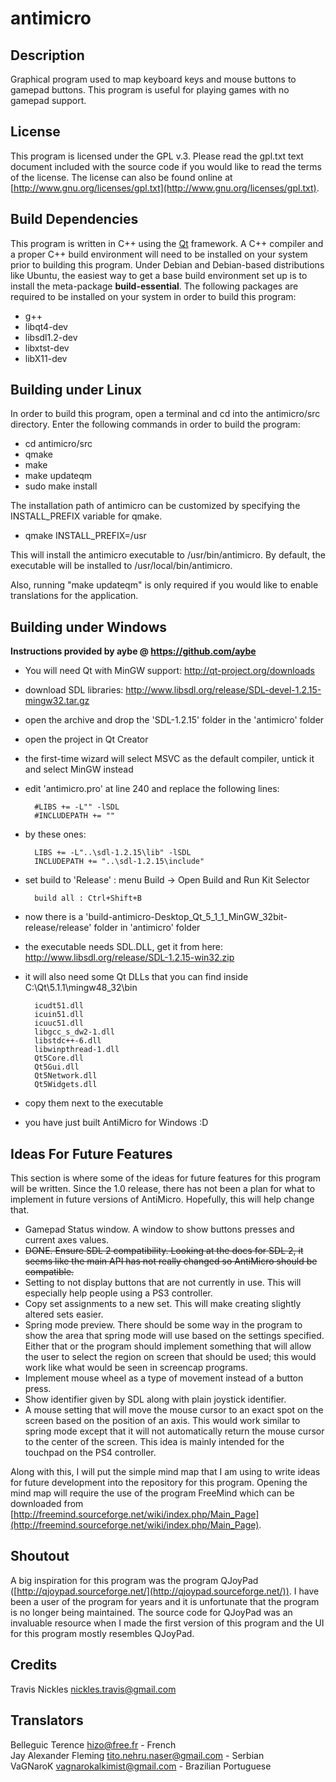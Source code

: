 # antimicro

## Description

Graphical program used to map keyboard keys and mouse buttons to gamepad buttons.
This program is useful for playing games with no gamepad support.

## License

This program is licensed under the GPL v.3. Please read the gpl.txt text document
included with the source code if you would like to read the terms of the license.
The license can also be found online at [http://www.gnu.org/licenses/gpl.txt](http://www.gnu.org/licenses/gpl.txt).


## Build Dependencies

This program is written in C++ using the [Qt](http://qt-project.org/)
framework. A C++ compiler and a proper C++ build environment will need to be
installed on your system prior to building this program. Under Debian and
Debian-based distributions like Ubuntu, the
easiest way to get a base build environment set up is to install the
meta-package **build-essential**. The following packages are required to be
installed on your system in order to build this program:

* g++
* libqt4-dev
* libsdl1.2-dev
* libxtst-dev
* libX11-dev


## Building under Linux

In order to build this program, open a terminal and cd into the antimicro/src
directory. Enter the following commands in order to build the program:

* cd antimicro/src
* qmake
* make
* make updateqm
* sudo make install

The installation path of antimicro can be customized by specifying the
INSTALL_PREFIX variable for qmake.

* qmake INSTALL_PREFIX=/usr

This will install the antimicro executable to /usr/bin/antimicro.
By default, the executable will be installed to /usr/local/bin/antimicro.

Also, running "make updateqm" is only required if you would like to enable
translations for the application.

## Building under Windows

**Instructions provided by aybe @ https://github.com/aybe**

* You will need Qt with MinGW support: http://qt-project.org/downloads

* download SDL libraries: http://www.libsdl.org/release/SDL-devel-1.2.15-mingw32.tar.gz

* open the archive and drop the 'SDL-1.2.15' folder in the 'antimicro' folder

* open the project in Qt Creator

* the first-time wizard will select MSVC as the default compiler, untick it and select MinGW instead

* edit 'antimicro.pro' at line 240 and replace the following lines:

        #LIBS += -L"" -lSDL
        #INCLUDEPATH += ""

* by these ones:

        LIBS += -L"..\sdl-1.2.15\lib" -lSDL
        INCLUDEPATH += "..\sdl-1.2.15\include"

* set build to 'Release' : menu Build -> Open Build and Run Kit Selector

        build all : Ctrl+Shift+B

* now there is a 'build-antimicro-Desktop_Qt_5_1_1_MinGW_32bit-release/release' folder in 'antimicro' folder

* the executable needs SDL.DLL, get it from here: http://www.libsdl.org/release/SDL-1.2.15-win32.zip

* it will also need some Qt DLLs that you can find inside C:\Qt\5.1.1\mingw48_32\bin

        icudt51.dll
        icuin51.dll
        icuuc51.dll
        libgcc_s_dw2-1.dll
        libstdc++-6.dll
        libwinpthread-1.dll
        Qt5Core.dll
        Qt5Gui.dll
        Qt5Network.dll
        Qt5Widgets.dll

* copy them next to the executable

* you have just built AntiMicro for Windows :D


## Ideas For Future Features

This section is where some of the ideas for future features
for this program will be written. Since the 1.0 release,
there has not been a plan for what to implement in future
versions of AntiMicro. Hopefully, this will help change that.

* Gamepad Status window. A window to show buttons presses and current axes values.
* ~~DONE. Ensure SDL 2 compatibility. Looking at the docs for SDL 2, it seems
like the main API has not really changed so AntiMicro should be compatible.~~
* Setting to not display buttons that are not currently in use.
This will especially help people using a PS3 controller.
* Copy set assignments to a new set. This will make creating
slightly altered sets easier.
* Spring mode preview. There should be some way in the program
to show the area that spring mode will use based on the settings
specified. Either that or the program should implement something
that will allow the user to select the region on screen that
should be used; this would work like what would be seen in
screencap programs.
* Implement mouse wheel as a type of movement instead of a button press.
* Show identifier given by SDL along with plain joystick identifier.
* A mouse setting that will move the mouse cursor to an exact spot on the
screen based on the position of an axis. This would work similar to spring
mode except that it will not automatically return the mouse cursor
to the center of the screen. This idea is mainly intended for the touchpad
on the PS4 controller.

Along with this, I will put the simple mind map that I am using to
write ideas for future development into the repository for this
program. Opening the mind map will require the use of the program
FreeMind which can be downloaded from
[http://freemind.sourceforge.net/wiki/index.php/Main_Page](http://freemind.sourceforge.net/wiki/index.php/Main_Page).

## Shoutout

A big inspiration for this program was the program QJoyPad
([http://qjoypad.sourceforge.net/](http://qjoypad.sourceforge.net/)).
I have been a user of the program for years and it is unfortunate that the
program is no longer being maintained. The source code for QJoyPad was an
invaluable resource when I made the first version of this program and the UI
for this program mostly resembles QJoyPad.

## Credits

Travis Nickles <nickles.travis@gmail.com>

## Translators

Belleguic Terence <hizo@free.fr> - French  
Jay Alexander Fleming <tito.nehru.naser@gmail.com> - Serbian  
VaGNaroK <vagnarokalkimist@gmail.com> - Brazilian Portuguese
 